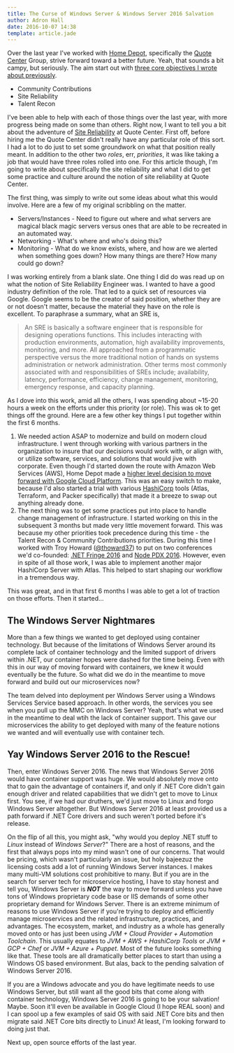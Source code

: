 ```yaml
---
title: The Curse of Windows Server & Windows Server 2016 Salvation
author: Adron Hall
date: 2016-10-07 14:38
template: article.jade
---
```

Over the last year I've worked with [Home Depot](https://homedepot.com), specifically the [Quote Center](http://www.quotecenter.com/) Group, strive forward toward a better future. Yeah, that sounds a bit campy, but seriously. The aim start out with [three core objectives I wrote about previously](http://blog.adron.me/articles/after-816-days-taking-a-job/).

* Community Contributions
* Site Reliability
* Talent Recon

I've been able to help with each of those things over the last year, with more progress being made on some than others. Right now, I want to tell you a bit about the adventure of [Site Reliability](https://landing.google.com/sre/interview/ben-treynor.html) at Quote Center. First off, before hiring me the Quote Center didn't really have any particular role of this sort. I had a lot to do just to set some groundwork on what that position really meant. In addition to the other two *roles*, err, *priorities*, it was like taking a job that would have three roles rolled into one. For this article though, I'm going to write about specifically the site reliability and what I did to get some practice and culture around the notion of site reliability at Quote Center.

The first thing, was simply to write out some ideas about what this would involve. Here are a few of my original scribbling on the matter.

<span class="more"></span>

* Servers/Instances - Need to figure out where and what servers are magical black magic servers versus ones that are able to be recreated in an automated way.
* Networking - What's where and who's doing this?
* Monitoring - What do we know exists, where, and how are we alerted when something goes down? How many things are there? How many could go down?

I was working entirely from a blank slate. One thing I did do was read up on what the notion of Site Reliability Engineer was. I wanted to have a good industry definition of the role. That led to a quick set of resources via Google. Google seems to be the creator of said position, whether they are or not doesn't matter, because the material they have on the role is excellent. To paraphrase a summary, what an SRE is,

> An SRE is basically a software engineer that is responsible for designing operations functions. This includes interacting with production environments, automation, high availability improvements, monitoring, and more. All approached from a programmatic perspective versus the more traditional notion of hands on systems administration or network administration. Other terms most commonly associated with and responsibilities of SREs include; availability, latency, performance, efficiency, change management, monitoring, emergency response, and capacity planning.

As I dove into this work, amid all the others, I was spending about ~15-20 hours a week on the efforts under this priority (or role). This was ok to get things off the ground. Here are a few other key things I put together within the first 6 months.

1. We needed action ASAP to modernize and build on modern cloud infrastructure. I went through working with various partners in the organization to insure that our decisions would work with, or align with, or utilize software, services, and solutions that would jive with corporate. Even though I'd started down the route with Amazon Web Services (AWS), Home Depot made a [higher level decision to move forward with Google Cloud Platform](http://www.reuters.com/article/us-google-home-depot-cloud-idUSKCN0WO380). This was an easy switch to make, because I'd also started a trial with various [HashiCorp](https://www.hashicorp.com/) tools (Atlas, Terraform, and Packer specifically) that made it a breeze to swap out anything already done.
2. The next thing was to get some practices put into place to handle change management of infrastructure. I started working on this in the subsequent 3 months but made very little movement forward. This was because my other priorities took precedence during this time - the Talent Recon & Community Contributions priorities. During this time I worked with Troy Howard ([@thoward37](https://twitter.com/thoward37/)) to put on two conferences we'd co-founded: [.NET Fringe 2016](http://dotnetfringe.org/) and [Node PDX 2016](http://nodepdx.org/). However, even in spite of all those work, I was able to implement another major HashiCorp Server with Atlas. This helped to start shaping our workflow in a tremendous way.

This was great, and in that first 6 months I was able to get a lot of traction on those efforts. Then it started...

## The Windows Server Nightmares

More than a few things we wanted to get deployed using container technology. But because of the limitations of Windows Server around its complete lack of container technology and the limited support of drivers within .NET, our container hopes were dashed for the time being. Even with this in our way of moving forward with containers, we knew it would eventually be the future. So what did we do in the meantime to move forward and build out our microservices now?

The team delved into deployment per Windows Server using a Windows Services Service based approach. In other words, the services you see when you pull up the MMC on Windows Server? Yeah, that's what we used in the meantime to deal wtih the lack of container support. This gave our microservices the ability to get deployed with many of the feature notions we wanted and will eventually use with container tech.

## Yay Windows Server 2016 to the Rescue!

Then, enter Windows Server 2016. The news that Windows Server 2016 would have container support was huge. We would absolutely move onto that to gain the advantage of containers if, and only if .NET Core didn't gain enough driver and related capabilities that we didn't get to move to Linux first. You see, if we had our druthers, we'd just move to Linux and forgo Windows Server altogether. But Windows Server 2016 at least provided us a path forward if .NET Core drivers and such weren't ported before it's release.

On the flip of all this, you might ask, "why would you deploy .NET stuff to *Linux* instead of *Windows Server*?" There are a host of reasons, and the first that always pops into my mind wasn't one of our concerns. That would be pricing, which wasn't particularly an issue, but holy bajeezuz the licensing costs add a lot of running Windows Server instances. I makes many multi-VM solutions cost prohibitive to many. But if you are in the search for server tech for microservice hosting, I have to stay honest and tell you, Windows Server is ***NOT*** the way to move forward unless you have tons of Windows proprietary code base or IIS demands of some other proprietary demand for Windows Server. There is an extreme minimum of reasons to use Windows Server if you're trying to deploy and efficiently manage microservices and the related infrastructure, practices, and advantages. The ecosystem, market, and industry as a whole has generally moved onto or has just been using *JVM + Cloud Provider + Automation Toolchain*. This usually equates to *JVM + AWS + HashiCorp Tools* or *JVM + GCP + Chef* or *JVM + Azure + Puppet*. Most of the future looks something like that. These tools are all dramatically better places to start than using a Windows OS based environment. But alas, back to the pending salvation of Windows Server 2016.

If you are a Windows advocate and you do have legitimate needs to use Windows Server, but still want all the good bits that come along with container technology, Windows Server 2016 is going to be your salvation! Maybe. Soon it'll even be available in Google Cloud (I hope REAL soon) and I can spool up a few examples of said OS with said .NET Core bits and then migrate said .NET Core bits directly to Linux! At least, I'm looking forward to doing just that.

Next up, open source efforts of the last year.